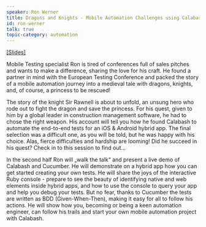 ```yaml
---
speaker: Ron Werner
title: Dragons and Knights - Mobile Automation Challenges using Calabash
id: ron-werner
talk: true
topic-category: automation
---
```


<a href="https://www.slideshare.net/secret/7ckmD6u46EUwGu">[Slides]</a>

Mobile Testing specialist Ron is tired of conferences full of sales pitches and wants to make a difference, sharing the love for his craft.
He found a partner in mind with the European Testing Conference and packed the story of a mobile automation journey into a medieval tale with dragons, knights, and, of course, a princess to be rescued!

The story of the knight Sir Rawnell is about to unfold, an unsung hero who rode out to fight the dragon and save the princess. For his quest, given to him by a global leader in construction management software, he had to chose the right weapon. His account will tell you how he found Calabash to automate the end-to-end tests for an iOS & Android hybrid app. The final selection was a difficult one, as you will be told, but he was happy with his choice. Alas, fierce difficulties and hardship are looming! Did he succeed in his quest? Check in to this session to find out…

In the second half Ron will „walk the talk“ and present a live demo of Calabash and Cucumber. He will demonstrate on a hybrid app how you can get started creating your own tests. He will share the joys of the interactive Ruby console - prepare to see the beauty of identifying native and web elements inside hybrid apps, and how to use the console to query your app and help you debug your tests. But no fear, thanks to Cucumber the tests are written as BDD (Given-When-Then), making it easy for all to follow his actions. He will show how you, becoming or being a keen automation engineer, can follow his trails and start your own mobile automation project with Calabash.
